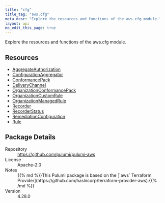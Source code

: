 ```yaml
---
title: "cfg"
title_tag: "aws.cfg"
meta_desc: "Explore the resources and functions of the aws.cfg module."
layout: api
no_edit_this_page: true
---
```


<!-- WARNING: this file was generated by Pulumi Docs Generator. -->
<!-- Do not edit by hand unless you're certain you know what you are doing! -->

Explore the resources and functions of the aws.cfg module.

<h2 id="resources">Resources</h2>
<ul class="api">
    <li><a href="aggregateauthorization" title="AggregateAuthorization"><span class="api-symbol api-symbol--resource"></span>AggregateAuthorization</a></li>
    <li><a href="configurationaggregator" title="ConfigurationAggregator"><span class="api-symbol api-symbol--resource"></span>ConfigurationAggregator</a></li>
    <li><a href="conformancepack" title="ConformancePack"><span class="api-symbol api-symbol--resource"></span>ConformancePack</a></li>
    <li><a href="deliverychannel" title="DeliveryChannel"><span class="api-symbol api-symbol--resource"></span>DeliveryChannel</a></li>
    <li><a href="organizationconformancepack" title="OrganizationConformancePack"><span class="api-symbol api-symbol--resource"></span>OrganizationConformancePack</a></li>
    <li><a href="organizationcustomrule" title="OrganizationCustomRule"><span class="api-symbol api-symbol--resource"></span>OrganizationCustomRule</a></li>
    <li><a href="organizationmanagedrule" title="OrganizationManagedRule"><span class="api-symbol api-symbol--resource"></span>OrganizationManagedRule</a></li>
    <li><a href="recorder" title="Recorder"><span class="api-symbol api-symbol--resource"></span>Recorder</a></li>
    <li><a href="recorderstatus" title="RecorderStatus"><span class="api-symbol api-symbol--resource"></span>RecorderStatus</a></li>
    <li><a href="remediationconfiguration" title="RemediationConfiguration"><span class="api-symbol api-symbol--resource"></span>RemediationConfiguration</a></li>
    <li><a href="rule" title="Rule"><span class="api-symbol api-symbol--resource"></span>Rule</a></li>
</ul>

<h2 id="package-details">Package Details</h2>
<dl class="package-details">
	<dt>Repository</dt>
	<dd><a href="https://github.com/pulumi/pulumi-aws">https://github.com/pulumi/pulumi-aws</a></dd>
	<dt>License</dt>
	<dd>Apache-2.0</dd>
	<dt>Notes</dt>
	<dd>{{% md %}}This Pulumi package is based on the [`aws` Terraform Provider](https://github.com/hashicorp/terraform-provider-aws).{{% /md %}}</dd>
	<dt>Version</dt>
	<dd>4.28.0</dd>
</dl>

